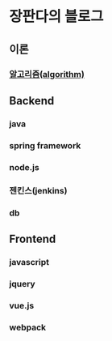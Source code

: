 # 장판다의 블로그

## 이론 

### [알고리즘(algorithm)](/categories/algorithm)


## Backend

### java

### spring framework

### node.js

### 젠킨스(jenkins)

### db


## Frontend

### javascript

### jquery

### vue.js

### webpack
